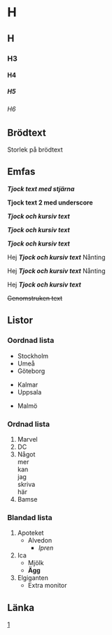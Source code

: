 # H

## H

### H3

#### H4

##### H5

###### H6

## Brödtext

Storlek på brödtext

## Emfas

_**Tjock text med stjärna**_

__Tjock text 2 med underscore__

_**Tjock och kursiv text**_

__*Tjock och kursiv text*__  

*__Tjock och kursiv text__*


Hej **_Tjock och kursiv text_** Nånting

Hej __*Tjock och kursiv text*__ Nånting

Hej *__Tjock och kursiv text__*

~~Genomstruken text~~

## Listor


### Oordnad lista

- Stockholm
- Umeå
- Göteborg

+ Kalmar
+ Uppsala

* Malmö

### Ordnad lista

1. Marvel
2. DC
3. Något  
   mer  
   kan  
   jag  
   skriva  
   här
4. Bamse

### Blandad lista

1. Apoteket
   - Alvedon
      - *Ipren*
2. Ica
   - Mjölk
   - __Ägg__
3. Elgiganten
   - Extra monitor

## Länka

[1](https://www.google.com/)

